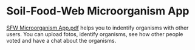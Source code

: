 # Soil-Food-Web Microorganism App
[SFW Microorganism App.pdf](https://github.com/mylife-plus/SFW-Microorganism-App/files/6987042/SFW.Microorganism.App.pdf)
helps you to indentify organisms with other users. You can upload fotos, identify organisms, see how other people voted and have a chat about the organisms. 


